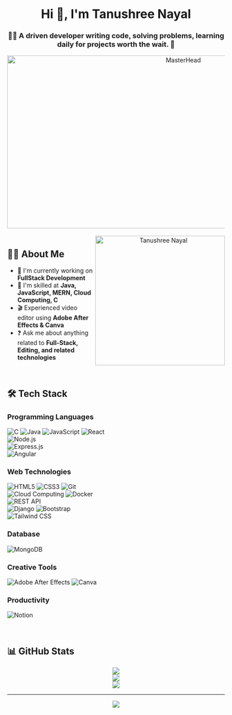 <h1 align="center">Hi 👋, I'm Tanushree Nayal</h1>
<h3 align="center">👨‍💻 A driven developer writing code, solving problems, learning daily for projects worth the wait. 🚀</h3>

<div align="center">
  <img src="https://media2.giphy.com/media/v1.Y2lkPTc5MGI3NjExb3l6MXgyMnJoMTJvcHN1NXV4Y2x4bjBzYXJ6bDMzYmp5czU0eTRvYyZlcD12MV9pbnRlcm5albF9naWZfYnlfaWQmY3Q9Zw/rGX1NbnlbrQ5r0AIAD/giphy.gif" width="800" height="400" alt="MasterHead">
</div>

<br>

<div align="center">
  <img align="right" alt="Tanushree Nayal" width="300" src="https://i.postimg.cc/j53gCfgQ/ME.jpg">
</div>

## 👨‍💻 About Me

- 🔭 I'm currently working on **FullStack Development**  
- 🌱 I'm skilled at **Java, JavaScript, MERN, Cloud Computing, C**
- 🎬 Experienced video editor using **Adobe After Effects & Canva**
- ❓ Ask me about anything related to **Full-Stack, Editing, and related technologies**  

<br>

## 🛠️ Tech Stack

### Programming Languages
![C](https://img.shields.io/badge/c-%2300599C.svg?style=for-the-badge&logo=c&logoColor=white)
![Java](https://img.shields.io/badge/java-%23ED8B00.svg?style=for-the-badge&logo=java&logoColor=white)
![JavaScript](https://img.shields.io/badge/javascript-%23323330.svg?style=for-the-badge&logo=javascript&logoColor=%23F7DF1E)
![React](https://img.shields.io/badge/react-%2320232a.svg?style=for-the-badge&logo=react&logoColor=%2361DAFB)  
![Node.js](https://img.shields.io/badge/node.js-%23339933.svg?style=for-the-badge&logo=node.js&logoColor=white)  
![Express.js](https://img.shields.io/badge/express.js-%23404d59.svg?style=for-the-badge&logo=express&logoColor=white)  
![Angular](https://img.shields.io/badge/angular-%23DD0031.svg?style=for-the-badge&logo=angular&logoColor=white)


### Web Technologies
![HTML5](https://img.shields.io/badge/html5-%23E34F26.svg?style=for-the-badge&logo=html5&logoColor=white)
![CSS3](https://img.shields.io/badge/css3-%231572B6.svg?style=for-the-badge&logo=css3&logoColor=white)
![Git](https://img.shields.io/badge/git-%23F05032.svg?style=for-the-badge&logo=git&logoColor=white)  
![Cloud Computing](https://img.shields.io/badge/cloud%20computing-%23007ACC.svg?style=for-the-badge&logo=amazon-aws&logoColor=white)
![Docker](https://img.shields.io/badge/docker-%230db7ed.svg?style=for-the-badge&logo=docker&logoColor=white)  
![REST API](https://img.shields.io/badge/REST-API-%23ff6f61.svg?style=for-the-badge)  
![Django](https://img.shields.io/badge/django-%23092e20.svg?style=for-the-badge&logo=django&logoColor=white)
![Bootstrap](https://img.shields.io/badge/bootstrap-%23563d7c.svg?style=for-the-badge&logo=bootstrap&logoColor=white)  
![Tailwind CSS](https://img.shields.io/badge/tailwindcss-%2338B2AC.svg?style=for-the-badge&logo=tailwind-css&logoColor=white)  

### Database
![MongoDB](https://img.shields.io/badge/mongodb-%234ea94b.svg?style=for-the-badge&logo=mongodb&logoColor=white)

### Creative Tools
![Adobe After Effects](https://img.shields.io/badge/Adobe%20After%20Effects-9999FF.svg?style=for-the-badge&logo=Adobe%20After%20Effects&logoColor=white)
![Canva](https://img.shields.io/badge/Canva-%2300C4CC.svg?style=for-the-badge&logo=Canva&logoColor=white)

### Productivity
![Notion](https://img.shields.io/badge/Notion-%23000000.svg?style=for-the-badge&logo=notion&logoColor=white)

<br>

## 📊 GitHub Stats

<div align="center">
  
![](https://github-readme-stats.vercel.app/api?username=TANUSHREE1711&theme=chartreuse-dark&hide_border=false&include_all_commits=true&count_private=true)<br/>
![](https://github-readme-streak-stats.herokuapp.com/?user=TANUSHREE1711&theme=chartreuse-dark&hide_border=false)<br/>
![](https://github-readme-stats.vercel.app/api/top-langs/?username=TANUSHREE1711&theme=chartreuse-dark&hide_border=false&include_all_commits=true&count_private=true&layout=compact)

</div>

---

<div align="center">
  
[![](https://visitcount.itsvg.in/api?id=TANUSHREE1711&icon=0&color=0)](https://visitcount.itsvg.in)

</div>
